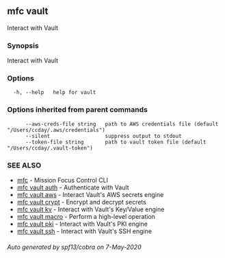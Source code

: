 ## mfc vault

Interact with Vault

### Synopsis

Interact with Vault

### Options

```
  -h, --help   help for vault
```

### Options inherited from parent commands

```
      --aws-creds-file string   path to AWS credentials file (default "/Users/ccday/.aws/credentials")
      --silent                  suppress output to stdout
      --token-file string       path to vault token file (default "/Users/ccday/.vault-token")
```

### SEE ALSO

* [mfc](mfc.md)	 - Mission Focus Control CLI
* [mfc vault auth](mfc_vault_auth.md)	 - Authenticate with Vault
* [mfc vault aws](mfc_vault_aws.md)	 - Interact Vault's AWS secrets engine
* [mfc vault crypt](mfc_vault_crypt.md)	 - Encrypt and decrypt secrets
* [mfc vault kv](mfc_vault_kv.md)	 - Interact with Vault's Key/Value engine
* [mfc vault macro](mfc_vault_macro.md)	 - Perform a high-level operation
* [mfc vault pki](mfc_vault_pki.md)	 - Interact with Vault's PKI engine
* [mfc vault ssh](mfc_vault_ssh.md)	 - Interact with Vault's SSH engine

###### Auto generated by spf13/cobra on 7-May-2020
